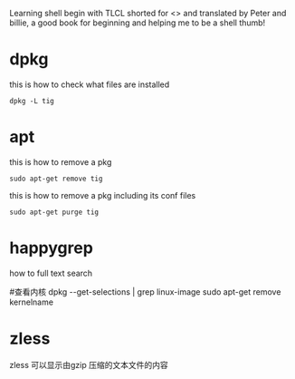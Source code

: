 Learning shell begin with TLCL shorted for <<The Linux Command Line>> and translated by Peter and billie, a good book for beginning and helping me to be a shell thumb!


# dpkg
this is how to check what files are installed

    dpkg -L tig

# apt
this is how to remove a pkg

    sudo apt-get remove tig

this is how to remove a pkg including its conf files

    sudo apt-get purge tig

# happygrep
how to full text search

#查看内核
dpkg --get-selections | grep linux-image
sudo apt-get remove kernelname

# zless
zless 可以显示由gzip 压缩的文本文件的内容

#
